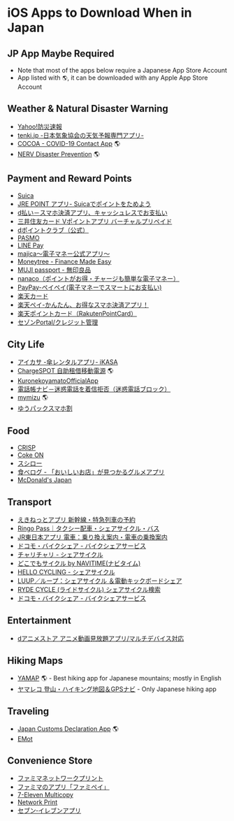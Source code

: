 # iOS Apps to Download When in Japan

## JP App Maybe Required
* Note that most of the apps below require a Japanese App Store Account
* App listed with `🌎`, it can be downloaded with any Apple App Store Account

## Weather & Natural Disaster Warning
* [Yahoo!防災速報](https://apps.apple.com/jp/app/id481914139?l=en)
* [tenki.jp -日本気象協会の天気予報専門アプリ-](https://apps.apple.com/jp/app/id433865746?l=en)
* [COCOA - COVID-19 Contact App](https://apps.apple.com/jp/app/id1516764458?l=en) 🌎
* [NERV Disaster Prevention](https://apps.apple.com/jp/app/id1472338480?l=en) 🌎

## Payment and Reward Points
* [Suica](https://apps.apple.com/jp/app/id1156875272?l=en)
* [JRE POINT アプリ- Suicaでポイントをためよう](https://apps.apple.com/jp/app/id1081293054?l=en)
* [d払い－スマホ決済アプリ、キャッシュレスでお支払い](https://apps.apple.com/jp/app/id1328132872?l=en)
* [三井住友カード Vポイントアプリ バーチャルプリペイド](https://apps.apple.com/jp/app/id1504833985?l=en)
* [dポイントクラブ（公式）](https://apps.apple.com/jp/app/id821434357?l=en)
* [PASMO](https://apps.apple.com/jp/app/pasmo/id1489151487?l=en)
* [LINE Pay](https://apps.apple.com/jp/app/id1449817412?l=en)
* [majica～電子マネー公式アプリ～](https://apps.apple.com/jp/app/id1001883210?l=en)
* [Moneytree - Finance Made Easy](https://apps.apple.com/jp/app/id586847189?l=en)
* [MUJI passport - 無印良品](https://apps.apple.com/jp/app/id631993791?l=en)
* [nanaco（ポイントがお得・チャージも簡単な電子マネー）](https://apps.apple.com/jp/app/id1540014396?l=en)
* [PayPay-ペイペイ(電子マネーでスマートにお支払い)](https://apps.apple.com/jp/app/id1435783608?l=en)
* [楽天カード](https://apps.apple.com/jp/app/id570105907?l=en)
* [楽天ペイ-かんたん、お得なスマホ決済アプリ！](https://apps.apple.com/jp/app/id1139755229?l=en)
* [楽天ポイントカード（RakutenPointCard）](https://apps.apple.com/jp/app/id911334571?l=en)
* [セゾンPortal/クレジット管理](https://apps.apple.com/jp/app/id896132217?l=en)

## City Life
* [アイカサ -傘レンタルアプリ- iKASA](https://apps.apple.com/jp/app/id1506370081?l=en)
* [ChargeSPOT 自助租借移動電源](https://apps.apple.com/us/app/id1272481966) 🌎
* [KuronekoyamatoOfficialApp](https://apps.apple.com/jp/app/id484435888?l=en)
* [電話帳ナビ－迷惑電話を着信拒否（迷惑電話ブロック）](https://apps.apple.com/jp/app/id1024396744?l=en)
* [mymizu](https://apps.apple.com/us/app/id1480535233?l=en) 🌎
* [ゆうパックスマホ割](https://apps.apple.com/jp/app/id1428440878?l=en)

## Food
* [CRISP](https://apps.apple.com/jp/app/id1526776438?l=en)
* [Coke ON](https://apps.apple.com/jp/app/id1088184021?l=en)
* [スシロー](https://apps.apple.com/jp/app/id551682016?l=en)
* [食べログ - 「おいしいお店」が見つかるグルメアプリ](https://apps.apple.com/jp/app/id763377066?l=en)
* [McDonald's Japan](https://apps.apple.com/jp/app/id413618155?l=en)

## Transport
* [えきねっとアプリ 新幹線・特急列車の予約](https://apps.apple.com/jp/app/id1484923959?l=en)
* [Ringo Pass｜タクシー配車・シェアサイクル・バス](https://apps.apple.com/jp/app/id1471958903?l=en)
* [JR東日本アプリ 電車：乗り換え案内・電車の乗換案内](https://apps.apple.com/jp/app/id820004378?l=en)
* [ドコモ・バイクシェア - バイクシェアサービス](https://apps.apple.com/jp/app/id1475196715?l=en)
* [チャリチャリ - シェアサイクル](https://apps.apple.com/jp/app/id1341611829?l=en)
* [どこでもサイクル by NAVITIME(ナビタイム)](https://apps.apple.com/jp/app/id1453371753?l=en)
* [HELLO CYCLING - シェアサイクル](https://apps.apple.com/jp/app/id1216653677?l=en)
* [LUUP／ループ：シェアサイクル ＆電動キックボードシェア](https://apps.apple.com/jp/app/id1445630390?l=en)
* [RYDE CYCLE (ライドサイクル) シェアサイクル検索](https://apps.apple.com/jp/app/id1447119108?l=en)
* [ドコモ・バイクシェア - バイクシェアサービス](https://apps.apple.com/jp/app/id1475196715?l=en)

## Entertainment
* [dアニメストア アニメ動画見放題アプリ/マルチデバイス対応](https://apps.apple.com/jp/app/id728214964?l=en)

## Hiking Maps
* [YAMAP](https://apps.apple.com/jp/app/id558780450?l=en) 🌎 - Best hiking app for Japanese mountains; mostly in English
* [ヤマレコ 登山・ハイキング地図＆GPSナビ](https://apps.apple.com/jp/app/id1121091790?l=en) - Only Japanese hiking app

## Traveling
* [Japan Customs Declaration App](https://apps.apple.com/us/app/id1454991621?l=en) 🌎
* [EMot](https://apps.apple.com/jp/app/id1472652885?l=en)

## Convenience Store
* [ファミマネットワークプリント](https://apps.apple.com/jp/app/id1454750155?l=en)
* [ファミマのアプリ「ファミペイ」](https://apps.apple.com/jp/app/id1138196572?l=en)
* [7-Eleven Multicopy](https://apps.apple.com/jp/app/id1562641276?l=en)
* [Network Print](https://apps.apple.com/jp/app/id454644833?l=en)
* [セブン‐イレブンアプリ](https://apps.apple.com/jp/app/id1039171609?l=en)
